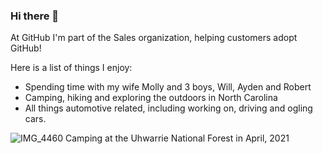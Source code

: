### Hi there 👋
At GitHub I'm part of the Sales organization, helping customers adopt GitHub!

Here is a list of things I enjoy:

* Spending time with my wife Molly and 3 boys, Will, Ayden and Robert
* Camping, hiking and exploring the outdoors in North Carolina
* All things automotive related, including working on, driving and ogling cars.

![IMG_4460](https://user-images.githubusercontent.com/5589379/120681604-8b24ff80-c469-11eb-96ee-349b832823d4.jpg) Camping at the Uhwarrie National Forest in April, 2021
<!--
**robfreud/robfreud** is a ✨ _special_ ✨ repository because its `README.md` (this file) appears on your GitHub profile.

Here are some ideas to get you started:

- 🔭 I’m currently working on ...
- 🌱 I’m currently learning ...
- 👯 I’m looking to collaborate on ...
- 🤔 I’m looking for help with ...
- 💬 Ask me about ...
- 📫 How to reach me: ...
- 😄 Pronouns: ...
- ⚡ Fun fact: ...
-->
